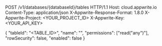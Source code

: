 POST /v1/databases/{databaseId}/tables HTTP/1.1
Host: cloud.appwrite.io
Content-Type: application/json
X-Appwrite-Response-Format: 1.8.0
X-Appwrite-Project: <YOUR_PROJECT_ID>
X-Appwrite-Key: <YOUR_API_KEY>

{
  "tableId": "<TABLE_ID>",
  "name": "<NAME>",
  "permissions": ["read(\"any\")"],
  "rowSecurity": false,
  "enabled": false
}
